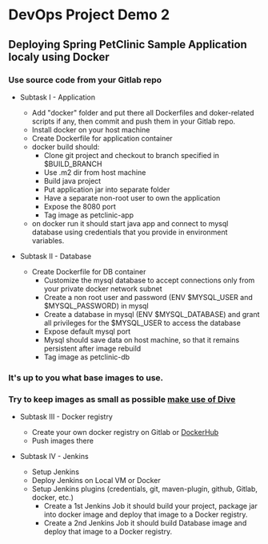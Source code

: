 # DevOps Project Demo 2
## Deploying Spring PetClinic Sample Application localy using Docker

### Use source code from your Gitlab repo

- Subtask I - Application
    * Add "docker" folder and put there all Dockerfiles and doker-related scripts if any, then commit and push them in your Gitlab repo.
    * Install docker on your host machine
    * Create Dockerfile for application container
    * docker build should:
        * Clone git project and checkout to branch specified in $BUILD_BRANCH
        * Use .m2 dir from host machine
        * Build java project
        * Put application jar into separate folder
        * Have a separate non-root user to own the application
        * Expose the 8080 port
        * Tag image as petclinic-app
    * on docker run it should start java app and connect to mysql database using credentials that you provide in environment variables.
 
- Subtask II - Database 
    * Create Dockerfile for DB container
        * Customize the mysql database to accept connections only from your private docker network subnet
        * Create a non root user and password (ENV $MYSQL_USER and $MYSQL_PASSWORD) in mysql
        * Create a database in mysql (ENV $MYSQL_DATABASE) and grant all privileges for the $MYSQL_USER to access the database
        * Expose default mysql port
        * Mysql should save data on host machine, so that it remains persistent after image rebuild
        * Tag image as petclinic-db
 
### It's up to you what base images to use. 
### Try to keep images as small as possible [make use of Dive](https://github.com/wagoodman/dive)
 
- Subtask III - Docker registry
    * Create your own docker registry on Gitlab or [DockerHub](https://hub.docker.com/)
    * Push images there

- Subtask IV - Jenkins
    * Setup Jenkins
	* Deploy Jenkins on Local VM or Docker
	* Setup Jenkins plugins (credentials, git, maven-plugin, github, Gitlab, docker, etc.)
        * Create a 1st Jenkins Job it should build your project, package jar into docker image and deploy that image to a Docker registry.
        * Create a 2nd Jenkins Job it should build Database image and deploy that image to a Docker registry.
